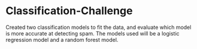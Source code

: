 # Classification-Challenge
Created two classification models to fit the  data, and evaluate which model is more accurate at detecting spam. The models used will be a logistic regression model and a random forest model.
